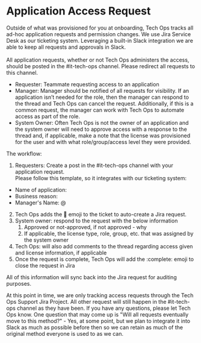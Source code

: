 # Application Access Request

Outside of what was provisioned for you at onboarding, Tech Ops tracks all ad-hoc application requests and permission changes. We use Jira Service Desk as our ticketing system. Leveraging a built-in Slack integration we are able to keep all requests and approvals in Slack. \
 \
All application requests, whether or not Tech Ops administers the access, should be posted in the #it-tech-ops channel. Please redirect all requests to this channel.

- Requester: Teammate requesting access to an application
- Manager: Manager should be notified of all requests for visibility. If an application isn’t needed for the role, then the manager can respond to the thread and Tech Ops can cancel the request. Additionally, if this is a common request, the manager can work with Tech Ops to automate access as part of the role.
- System Owner: Often Tech Ops is not the owner of an application and the system owner will need to approve access with a response to the thread and, if applicable, make a note that the license was provisioned for the user and with what role/group/access level they were provided.

The workflow:

1. Requesters: Create a post in the #it-tech-ops channel with your application request. \
   Please follow this template, so it integrates with our ticketing system:

- Name of application:
- Business reason:
- Manager's Name: @

2. Tech Ops adds the :ticket: emoji to the ticket to auto-create a Jira request.
3. System owner: respond to the request with the below information
   1. Approved or not-approved, if not approved - why
   2. If applicable, the license type, role, group, etc. that was assigned by the system owner
4. Tech Ops: will also add comments to the thread regarding access given and license information, if applicable
5. Once the request is complete, Tech Ops will add the :complete: emoji to close the request in Jira

All of this information will sync back into the Jira request for auditing purposes.

At this point in time, we are only tracking access requests through the Tech Ops Support Jira Project. All other request will still happen in the #it-tech-ops channel as they have been. If you have any questions, please let Tech Ops know. One question that may come up is "Will all requests eventually move to this method?" - Yes, at some point, but we plan to integrate it into Slack as much as possible before then so we can retain as much of the original method everyone is used to as we can.
